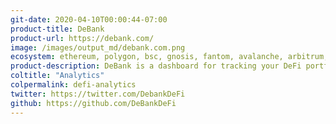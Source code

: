 ```yaml
---
git-date: 2020-04-10T00:00:44-07:00
product-title: DeBank
product-url: https://debank.com/
image: /images/output_md/debank.com.png
ecosystem: ethereum, polygon, bsc, gnosis, fantom, avalanche, arbitrum, optimism
product-description: DeBank is a dashboard for tracking your DeFi portfolio, with data and analytics for decentralized lending protocols, stablecoins, margin trading platforms and DEXes.
coltitle: "Analytics"
colpermalink: defi-analytics
twitter: https://twitter.com/DebankDeFi
github: https://github.com/DeBankDeFi
---
```

